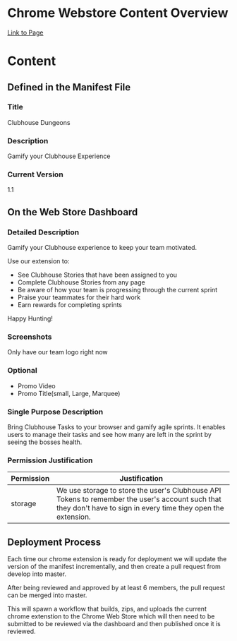 # Chrome Webstore Content Overview
[Link to Page](https://chrome.google.com/webstore/detail/fkecccpikcmpaednaokcaajmdoimmpch/publish-accepted?authuser=4&hl=en)

# Content

## Defined in the Manifest File
### Title
Clubhouse Dungeons

### Description
Gamify your Clubhouse Experience

### Current Version
1.1

## On the Web Store Dashboard
### Detailed Description
Gamify your Clubhouse experience to keep your team motivated.

Use our extension to:
-  See  Clubhouse Stories that have been assigned to you
-  Complete Clubhouse Stories from any page
-  Be aware of how your team is progressing through the current sprint
-  Praise your teammates for their hard work
-  Earn rewards for completing sprints

Happy Hunting!

### Screenshots
Only have our team logo right now

### Optional
-  Promo Video
-  Promo Title(small, Large, Marquee)

### Single Purpose Description
Bring Clubhouse Tasks to your browser and gamify agile sprints. It enables users to manage their tasks and see how many are left in the sprint by seeing the bosses health.

### Permission Justification
| Permission | Justification                                                                                                                                                   |
|------------|-----------------------------------------------------------------------------------------------------------------------------------------------------------------|
| storage    | We use storage to store the user's Clubhouse API Tokens to remember the user's account such that they don't have to sign in every time they open the extension. |

## Deployment Process
Each time our chrome extension is ready for deployment we will update the version of the manifest incrementally, and then create a pull request from develop into master.

After being reviewed and approved by at least 6 members, the pull request can be merged into master.

This will spawn a workflow that builds, zips, and uploads the current chrome extenstion to the Chrome Web Store which will then need to be submitted to be reviewed via the dashboard and then published once it is reviewed.